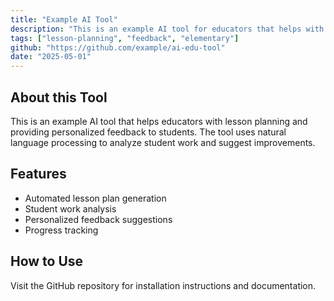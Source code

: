 ```yaml
---
title: "Example AI Tool"
description: "This is an example AI tool for educators that helps with lesson planning and student feedback."
tags: ["lesson-planning", "feedback", "elementary"]
github: "https://github.com/example/ai-edu-tool"
date: "2025-05-01"
---
```


## About this Tool

This is an example AI tool that helps educators with lesson planning and providing personalized feedback to students. The tool uses natural language processing to analyze student work and suggest improvements.

## Features

- Automated lesson plan generation
- Student work analysis
- Personalized feedback suggestions
- Progress tracking

## How to Use

Visit the GitHub repository for installation instructions and documentation.

